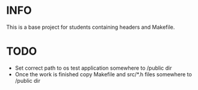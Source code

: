# INFO
This is a base project for students containing headers and Makefile.

# TODO
 - Set correct path to os test application somewhere to /public dir
 - Once the work is finished copy Makefile and src/*.h files somewhere to /public dir
